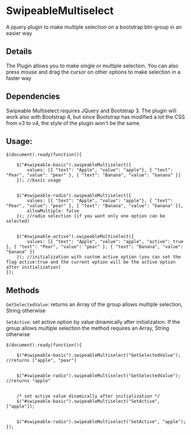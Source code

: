 # SwipeableMultiselect
A jquery plugin to make multiple selection on a bootstrap btn-group in an easier way

## Details
The Plugin allows you to make single or multiple selection. You can also press mouse and drag the cursor on other options to make selection in a faster way

## Dependencies
Swipeable Multiselect requires JQuery and Bootstrap 3. The plugin will work also with Bootstrap 4, but since Bootstrap has modified a lot the CSS from v3 to v4, the style of the plugin won't be the same.

## Usage:

```
$(document).ready(function(){

    $("#swipeable-basic").swipeableMultiselect({
        values: [{ "text": "Apple", "value": "apple"}, { "text": "Pear", "value": "pear" }, { "text": "Banana", "value": "banana" }]
    }); //basic usage


    $("#swipeable-radio").swipeableMultiselect({
        values: [{ "text": "Apple", "value": "apple"}, { "text": "Pear", "value": "pear" }, { "text": "Banana", "value": "banana" }],
        allowMultiple: false
    }); //radio selection (if you want only one option can be selected)


    $("#swipeable-active").swipeableMultiselect({
        values: [{ "text": "Apple", "value": "apple", "active": true }, { "text": "Pear", "value": "pear" }, { "text": "Banana", "value": "banana" }]
    }); //initialization with custom active option (you can set the flag active:true and the current option will be the active option after initialization)
});
```

## Methods

`GetSelectedValue`: returns an Array of the group allows multiple selection, String otherwise  
  
`SetActive`: set active option by value dinamically after initialization. If the group allows multiple selection the method requires an Array, String otherwise

```
$(document).ready(function(){

    $("#swipeable-basic").swipeableMultiselect("GetSelectedValue"); //returns ["apple", "pear"]


    $("#swipeable-radio").swipeableMultiselect("GetSelectedValue"); //returns "apple"


    /* set active value dinamically after initialization */
    $("#swipeable-basic").swipeableMultiselect("SetActive", ["apple"]); 


    $("#swipeable-radio").swipeableMultiselect("SetActive", "apple");
});
```